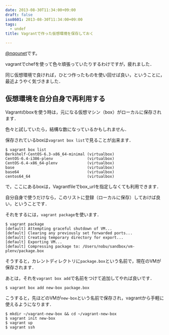 ```yaml
---
date: 2013-08-30T11:34:00+09:00
draft: false
iso8601: 2013-08-30T11:34:00+09:00
tags:
  - undef
title: Vagrantで作った仮想環境を保存しておく

---
```


<p><a href="https://twitter.com/nqounet">@nqounet</a>です。</p>

<p>vagrantでchefを使って色々頑張っていたりするわけですが，疲れました．</p>

<p>同じ仮想環境で良ければ，ひとつ作ったものを使い回せば良い，ということに，最近ようやく気づきました．</p>

<h2>仮想環境を自分自身で再利用する</h2>

<p>Vagrantのboxを使う時は，元になる仮想マシン（box）がローカルに保存されます．</p>

<p>色々と試していたら，結構な数になっているかもしれません．</p>

<p>保存されているboxは<code>vagrant box list</code>で見ることが出来ます．</p>

```
$ vagrant box list
Berkshelf-CentOS-6.3-x86_64-minimal (virtualbox)
CentOS-6.4-i386-plenv               (virtualbox)
CentOS-6.4-x86_64-plenv             (virtualbox)
base                                (virtualbox)
base64                              (virtualbox)
centos64_64                         (virtualbox)
```

<p>で，ここにあるboxは，Vagrantfileでbox_urlを指定しなくても利用できます．</p>

<p>自分自身で使うだけなら，このリストに登録（ローカルに保存）しておけば良い，ということです．</p>

<p>それをするには，<code>vagrant package</code>を使います．</p>

```
$ vagrant package
[default] Attempting graceful shutdown of VM...
[default] Clearing any previously set forwarded ports...
[default] Creating temporary directory for export...
[default] Exporting VM...
[default] Compressing package to: /Users/nobu/sandbox/vm-plenv/package.box
```

<p>そうすると，カレントディレクトリに<code>package.box</code>という名前で，現在のVMが保存されます．</p>

<p>あとは，それを<code>vagrant box add</code>で名前をつけて追加してやれば良いです．</p>

```
$ vagrant box add new-box package.box
```

<p>こうすると，先ほどのVMが<code>new-box</code>という名前で保存され，vagrantから手軽に使えるようになります．</p>

```
$ mkdir ~/vagrant-new-box && cd ~/vagrant-new-box
$ vagrant init new-box
$ vagrant up
$ vagrant ssh
```
    	